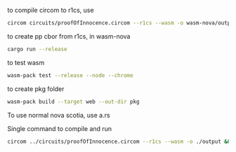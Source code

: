 to compile circom to r1cs, use 

```sh
circom circuits/proofOfInnocence.circom --r1cs --wasm -o wasm-nova/output
```

to create pp cbor from r1cs, in wasm-nova

```sh
cargo run --release
```

to test wasm

```sh
wasm-pack test --release --node --chrome
```

to create pkg folder

```sh
wasm-pack build --target web --out-dir pkg
```

To use normal nova scotia, use a.rs


Single command to compile and run

```sh
circom ../circuits/proofOfInnocence.circom --r1cs --wasm -o ./output && rustup override set 1.70.0 && cargo run --release && rustup override set nightly-2022-12-12 && wasm-pack test --release --node --chrome
```